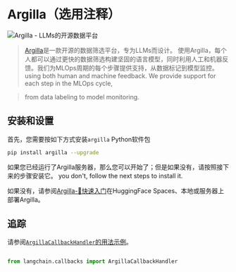 # Argilla（选用注释）


![Argilla - LLMs的开源数据平台](https://argilla.io/og.png)


> [Argilla](https://argilla.io/)是一款开源的数据筛选平台，专为LLMs而设计。
> 使用Argilla，每个人都可以通过更快的数据筛选构建坚固的语言模型，同时利用人工和机器反馈。我们为MLOps周期的每个步骤提供支持，从数据标记到模型监控。
> using both human and machine feedback. We provide support for each step in the MLOps cycle, 

> from data labeling to model monitoring.



## 安装和设置


首先，您需要按如下方式安装`argilla` Python软件包


```bash
pip install argilla --upgrade

```



如果您已经运行了Argilla服务器，那么您可以开始了；但是如果没有，请按照接下来的步骤安装它。
you don't, follow the next steps to install it.



如果没有，请参阅[Argilla-🚀快速入门](https://docs.argilla.io/en/latest/getting_started/quickstart.html#Running-Argilla-Quickstart)在HuggingFace Spaces、本地或服务器上部署Argilla。


## 追踪


请参阅[`ArgillaCallbackHandler`的用法示例](../modules/callbacks/examples/examples/argilla.ipynb)。


```python

from langchain.callbacks import ArgillaCallbackHandler

```

